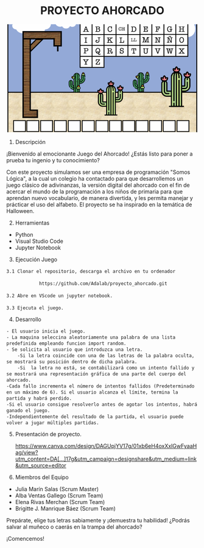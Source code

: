 <h1 align="center"> PROYECTO AHORCADO </h1>


![Ahorcado](https://github.com/Adalab/proyecto_ahorcado/blob/main/juego_ahorcado.png) 


1.   Descripción

¡Bienvenido al emocionante Juego del Ahorcado! ¿Estás listo para poner a prueba tu ingenio y tu conocimiento?

Con este proyecto simulamos ser una empresa de programación "Somos Lógica", a la cual un colegio ha contactado para que desarrollemos un juego clásico de adivinanzas, la versión digital del ahorcado  con el  fin de acercar el mundo de la programación a los niños de primaria para que aprendan nuevo vocabulario, de manera divertida,  y les permita manejar y prácticar el uso del alfabeto. El proyecto se ha inspirado en la temática de Halloween.


2.   Herramientas
- Python
- Visual Studio Code
- Jupyter Notebook


3.   Ejecución Juego

    3.1 Clonar el repositorio, descarga el archivo en tu ordenador

                https://github.com/Adalab/proyecto_ahorcado.git

    3.2 Abre en VScode un jupyter notebook.
    
    3.3 Ejecuta el juego.


4.   Desarrollo

    - El usuario inicia el juego. 
    - La maquina seleccina aleatoriamente una palabra de una lista predefinida empleando funcion import random.
    - Se solicita al usuario que introduzca una letra.
        -Si la letra coincide con una de las letras de la palabra oculta, se mostrará su posición dentro de dicha palabra.
        -Si  la letra no está, se contabilizará como un intento fallido y se mostrará una representación gráfica de una parte del cuerpo del ahorcado. 
    -Cada fallo incrementa el número de intentos fallidos (Predeterminado en un máximo de 6). Si el usuario alcanza el límite, termina la partida y habrá perdido. 
    -Si el usuario consigue resolverlo antes de agotar los intentos, habrá ganado el juego.
    -Independientemente del resultado de la partida, el usuario puede volver a jugar múltiples partidas.  


5.    Presentación de proyecto.

        https://www.canva.com/design/DAGUpjYV17g/01xb6eH4oxXxIGwFyaaHag/view?utm_content=DA[…]17g&utm_campaign=designshare&utm_medium=link&utm_source=editor


6.    Miembros del Equipo

- Julia Marín Salas (Scrum Master)
- Alba Ventas Gallego (Scrum Team)
- Elena Rivas Merchan (Scrum Team)
- Brigitte J. Manrique Báez (Scrum Team)



Prepárate, elige tus letras sabiamente y ¡demuestra tu habilidad! ¿Podrás salvar al muñeco o caerás en la trampa del ahorcado?

¡Comencemos! 
